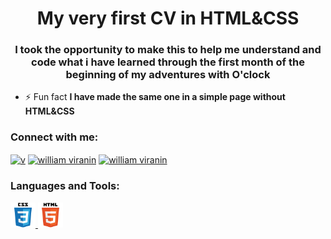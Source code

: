 <h1 align="center">My very first CV in HTML&CSS</h1>
<h3 align="center">I took the opportunity to make this to help me understand and code what i have learned through the first month of the beginning of my adventures with O'clock</h3>

- ⚡ Fun fact **I have made the same one in a simple page without HTML&CSS**

<h3 align="left">Connect with me:</h3>
<p align="left">
<a href="https://dev.to/v" target="blank"><img align="center" src="https://raw.githubusercontent.com/rahuldkjain/github-profile-readme-generator/master/src/images/icons/Social/devto.svg" alt="v" height="30" width="40" /></a>
<a href="https://twitter.com/william viranin" target="blank"><img align="center" src="https://raw.githubusercontent.com/rahuldkjain/github-profile-readme-generator/master/src/images/icons/Social/twitter.svg" alt="william viranin" height="30" width="40" /></a>
<a href="https://linkedin.com/in/william viranin" target="blank"><img align="center" src="https://raw.githubusercontent.com/rahuldkjain/github-profile-readme-generator/master/src/images/icons/Social/linked-in-alt.svg" alt="william viranin" height="30" width="40" /></a>
</p>

<h3 align="left">Languages and Tools:</h3>
<p align="left"> <a href="https://www.w3schools.com/css/" target="_blank" rel="noreferrer"> <img src="https://raw.githubusercontent.com/devicons/devicon/master/icons/css3/css3-original-wordmark.svg" alt="css3" width="40" height="40"/> </a> <a href="https://www.w3.org/html/" target="_blank" rel="noreferrer"> <img src="https://raw.githubusercontent.com/devicons/devicon/master/icons/html5/html5-original-wordmark.svg" alt="html5" width="40" height="40"/> </a> </p>
